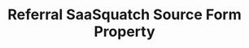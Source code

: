 ---
# -------------------------- #
#     USING THIS TEMPLATE    #
# -------------------------- #

## NEED HELP USING THIS TEMPLATE? SEE:
## https://docs-about-stitch-docs.netlify.com/reference/connect-templates/destination-form-property/
## FOR INSTRUCTIONS & REFERENCE INFO


# -------------------------- #
#        CONTENT TYPE        #
# -------------------------- #

product-type: "connect"
content-type: "api-form"
form-type: "source"
key: "source-form-properties-referral-saasquatch-object"


# -------------------------- #
#        OBJECT INFO         #
# -------------------------- #

title: "Referral SaaSquatch Source Form Property"
api-type: "platform.referral-saasquatch"
display-name: "Referral SaaSquatch"

source-type: "saas"
docs-name: "referral-saasquatch"


# -------------------------- #
#      OBJECT ATTRIBUTES     #
# -------------------------- #

uses-start-date: true

object-attributes:
  - name: "api_key"
    type: "string"
    required: true
    description: |
      Your {{ form-property.display-name }} API key. Refer to the [{{ form-property.display-name }} documentation]({{ doc-link | append: "#retrieve-api-credentials" }}) for instructions on retrieving this credential.
    value: "<API_KEY>"

  - name: "tenant_alias"
    type: "string"
    required: true
    description: "Your {{ form-property.display-name }} tenant alias."
    value: "<TENANT_ALIAS>"
---